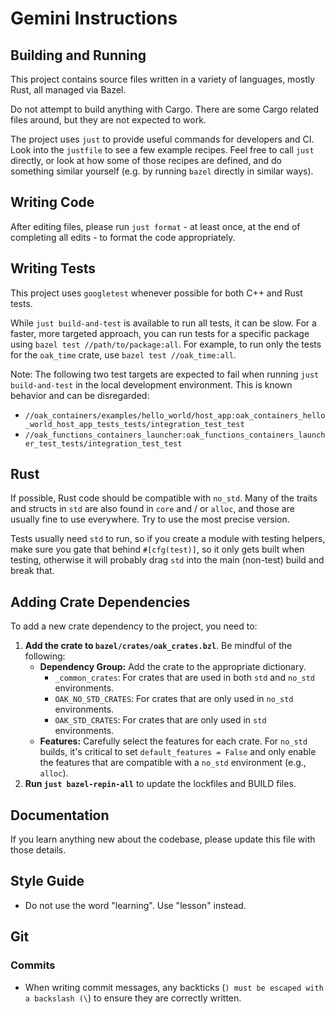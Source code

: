# Gemini Instructions

## Building and Running

This project contains source files written in a variety of languages, mostly
Rust, all managed via Bazel.

Do not attempt to build anything with Cargo. There are some Cargo related files
around, but they are not expected to work.

The project uses `just` to provide useful commands for developers and CI. Look
into the `justfile` to see a few example recipes. Feel free to call `just`
directly, or look at how some of those recipes are defined, and do something
similar yourself (e.g. by running `bazel` directly in similar ways).

## Writing Code

After editing files, please run `just format` - at least once, at the end of
completing all edits - to format the code appropriately.

## Writing Tests

This project uses `googletest` whenever possible for both C++ and Rust tests.

While `just build-and-test` is available to run all tests, it can be slow. For a faster, more targeted approach, you can run tests for a specific package using `bazel test //path/to/package:all`. For example, to run only the tests for the `oak_time` crate, use `bazel test //oak_time:all`.

Note: The following two test targets are expected to fail when running `just build-and-test` in the local development environment. This is known behavior and can be disregarded:

* `//oak_containers/examples/hello_world/host_app:oak_containers_hello_world_host_app_tests_tests/integration_test_test`
* `//oak_functions_containers_launcher:oak_functions_containers_launcher_test_tests/integration_test_test`

## Rust

If possible, Rust code should be compatible with `no_std`. Many of the traits
and structs in `std` are also found in `core` and / or `alloc`, and those are
usually fine to use everywhere. Try to use the most precise version.

Tests usually need `std` to run, so if you create a module with testing helpers,
make sure you gate that behind `#[cfg(test)]`, so it only gets built when
testing, otherwise it will probably drag `std` into the main (non-test) build
and break that.

## Adding Crate Dependencies

To add a new crate dependency to the project, you need to:

1. **Add the crate to `bazel/crates/oak_crates.bzl`**. Be mindful of the
    following:
    * **Dependency Group:** Add the crate to the appropriate dictionary.
      * `_common_crates`: For crates that are used in both `std` and `no_std`
        environments.
      * `OAK_NO_STD_CRATES`: For crates that are only used in `no_std`
        environments.
      * `OAK_STD_CRATES`: For crates that are only used in `std` environments.
    * **Features:** Carefully select the features for each crate. For `no_std`
      builds, it's critical to set `default_features = False` and only enable
      the features that are compatible with a `no_std` environment (e.g.,
      `alloc`).
2. **Run `just bazel-repin-all`** to update the lockfiles and BUILD files.

## Documentation

If you learn anything new about the codebase, please update this file with those details.

## Style Guide

* Do not use the word "learning". Use "lesson" instead.

## Git

### Commits

* When writing commit messages, any backticks (`) must be escaped with a
  backslash (\`) to ensure they are correctly written.
